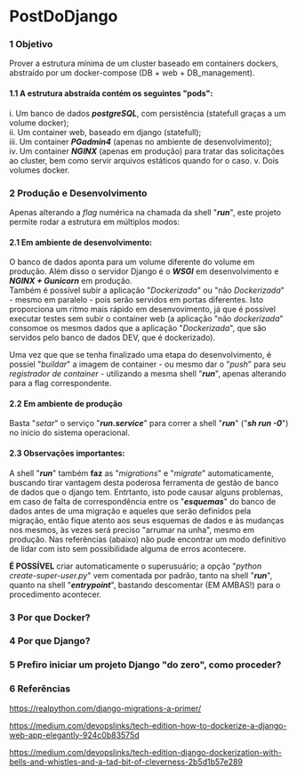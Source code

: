 # PostDoDjango

### 1 Objetivo

Prover a estrutura mínima de um cluster baseado em containers dockers, abstraído por um docker-compose (DB + web + DB_management).  

#### 1.1 A estrutura abstraída contém os seguintes "pods": 
i. Um banco de dados ***postgreSQL***, com persistência (statefull graças a um volume docker);  
ii. Um container web, baseado em django (statefull);  
iii. Um container ***PGadmin4*** (apenas no ambiente de desenvolvimento);  
iv. Um container ***NGINX*** (apenas em produção) para tratar das solicitações ao cluster, bem como servir arquivos estáticos quando for o caso.
v. Dois volumes docker.  

### 2 Produção e Desenvolvimento

Apenas alterando a *flag* numérica na chamada da shell "***run***", este projeto permite rodar a estrutura em múltiplos modos:

#### 2.1 Em ambiente de desenvolvimento:  

O banco de dados aponta para um volume diferente do volume em produção.
Além disso o servidor Django é o ***WSGI*** em desenvolvimento e ***NGINX + Gunicorn*** em produção.  
Também é possível subir a aplicação "*Dockerizada*" ou "não *Dockerizada*" - mesmo em paralelo - pois serão servidos em portas diferentes. Isto proporciona um ritmo mais rápido em desenvovimento, já que é possível executar testes sem subir o container web (a aplicação "não *dockerizada*" consomoe os mesmos dados que a aplicação "*Dockerizada*", que são servidos pelo banco de dados DEV, que é dockerizado).  

Uma vez que que se tenha finalizado uma etapa do desenvolvimento, é possíel "*buildar*" a imagem de container - ou mesmo dar o "*push*" para seu *registrador de container* - utilizando a mesma shell "***run***", apenas alterando para a flag correspondente.

#### 2.2 Em ambiente de produção

Basta "*setar*" o serviço "***run.service***" para correr a shell "***run***" ("***sh run -0***") no início do sistema operacional.  

#### 2.3 Observações importantes:  

A shell "***run***" também **faz** as "*migrations*" e "*migrate*" automaticamente, buscando tirar vantagem desta poderosa ferramenta de gestão de banco de dados que o django tem. Entrtanto, isto pode causar alguns problemas, em caso de falta de correspondência entre os "***esquemas***" do banco de dados antes de uma migração e aqueles que serão definidos pela migração, então fique atento aos seus esquemas de dados e às mudanças nos mesmos, às vezes será preciso "arrumar na unha", mesmo em produção. Nas referências (abaixo) não pude encontrar um modo definitivo de lidar com isto sem possibilidade alguma de erros acontecere.  

**É POSSÍVEL** criar automaticamente o superusuário; a opção "*python create-super-user.py*" vem comentada por padrão, tanto na shell "***run***", quanto na shell "***entrypoint***", bastando descomentar (EM AMBAS!) para o procedimento acontecer.  

### 3 Por que Docker?

### 4 Por que Django?

### 5 Prefiro iniciar um projeto Django "do zero", como proceder?

### 6 Referências

https://realpython.com/django-migrations-a-primer/

https://medium.com/devopslinks/tech-edition-how-to-dockerize-a-django-web-app-elegantly-924c0b83575d

https://medium.com/devopslinks/tech-edition-django-dockerization-with-bells-and-whistles-and-a-tad-bit-of-cleverness-2b5d1b57e289

